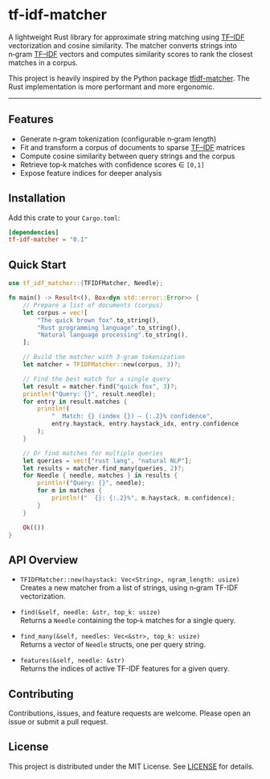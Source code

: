 # tf-idf-matcher

A lightweight Rust library for approximate string matching using [TF–IDF](https://en.wikipedia.org/wiki/Tf%E2%80%93idf)
vectorization and cosine similarity. The matcher
converts strings into n‑gram [TF–IDF](https://en.wikipedia.org/wiki/Tf%E2%80%93idf) vectors and computes similarity
scores to rank the closest matches in a corpus.

This project is heavily inspired by the Python package [tfidf-matcher](https://pypi.org/project/tfidf-matcher/).
The Rust implementation is more performant and more ergonomic.

---

## Features

- Generate n‑gram tokenization (configurable n‑gram length)
- Fit and transform a corpus of documents to sparse [TF–IDF](https://en.wikipedia.org/wiki/Tf%E2%80%93idf) matrices
- Compute cosine similarity between query strings and the corpus
- Retrieve top‑k matches with confidence scores ∈ `[0,1]`
- Expose feature indices for deeper analysis

## Installation

Add this crate to your `Cargo.toml`:

```toml
[dependencies]
tf-idf-matcher = "0.1"
```

## Quick Start

```rust
use tf_idf_matcher::{TFIDFMatcher, Needle};

fn main() -> Result<(), Box<dyn std::error::Error>> {
    // Prepare a list of documents (corpus)
    let corpus = vec![
        "The quick brown fox".to_string(),
        "Rust programming language".to_string(),
        "Natural language processing".to_string(),
    ];

    // Build the matcher with 3‑gram tokenization
    let matcher = TFIDFMatcher::new(corpus, 3)?;

    // Find the best match for a single query
    let result = matcher.find("quick fox", 3)?;
    println!("Query: {}", result.needle);
    for entry in result.matches {
        println!(
            "  Match: {} (index {}) – {:.2}% confidence",
            entry.haystack, entry.haystack_idx, entry.confidence
        );
    }

    // Or find matches for multiple queries
    let queries = vec!["rust lang", "natural NLP"];
    let results = matcher.find_many(queries, 2)?;
    for Needle { needle, matches } in results {
        println!("Query: {}", needle);
        for m in matches {
            println!("  {}: {:.2}%", m.haystack, m.confidence);
        }
    }

    Ok(())
}
```

## API Overview

- `TFIDFMatcher::new(haystack: Vec<String>, ngram_length: usize)`  
  Creates a new matcher from a list of strings, using n‑gram TF-IDF vectorization.

- `find(&self, needle: &str, top_k: usize)`  
  Returns a `Needle` containing the top‑`k` matches for a single query.

- `find_many(&self, needles: Vec<&str>, top_k: usize)`  
  Returns a vector of `Needle` structs, one per query string.

- `features(&self, needle: &str)`  
  Returns the indices of active TF-IDF features for a given query.

## Contributing

Contributions, issues, and feature requests are welcome. Please open an issue or submit a pull request.

## License

This project is distributed under the MIT License. See [LICENSE](LICENSE) for details.
